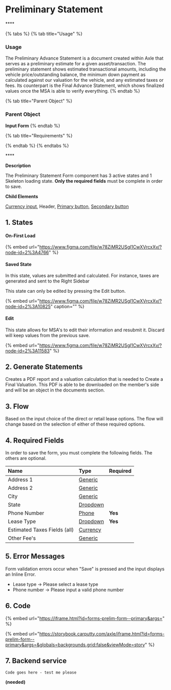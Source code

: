 # Preliminary Statement

\*\*\*\*

{% tabs %}
{% tab title="Usage" %}
### **Usage**

The Preliminary Advance Statement is a document created within Axle that serves as a preliminary estimate for a given asset/transaction. The preliminary statement shows estimated transactional amounts, including the vehicle price/outstanding balance, the minimum down payment as calculated against our valuation for the vehicle, and any estimated taxes or fees. Its counterpart is the Final Advance Statement, which shows finalized values once the MSA is able to verify everything.
{% endtab %}

{% tab title="Parent Object" %}
### **Parent Object**

**Input Form**
{% endtab %}

{% tab title="Requirements" %}

{% endtab %}
{% endtabs %}

\*\*\*\*

**Description**

The Preliminary Statement Form component has 3 active states and 1 Skeleton loading state. **Only the required fields** must be complete in order to save.

**Child Elements**

[Currency input](../input/currency-input.md), Header, [Primary button](../button/), [Secondary button](../button/secondary-button.md)

## 1. States

#### On-First Load

{% embed url="https://www.figma.com/file/w78ZiMR2USgl1CwXVrcxXv/?node-id=2%3A4766" %}

#### Saved State 

In this state, values are submitted and calculated. For instance, taxes are generated and sent to the Right Sidebar

 This state can only be edited by pressing the Edit button.

{% embed url="https://www.figma.com/file/w78ZiMR2USgl1CwXVrcxXv/?node-id=2%3A10825" caption="" %}

#### Edit

This state allows for MSA's to edit their information and resubmit it. Discard will keep values from the previous save.

{% embed url="https://www.figma.com/file/w78ZiMR2USgl1CwXVrcxXv/?node-id=2%3A11583" %}

## 2. Generate Statements

Creates a PDF report and a valuation calculation that is needed to Create a Final Valuation. This PDF is able to be downloaded on the member's side and will be an object in the documents section.

## 3. Flow

Based on the input choice of the direct or retail lease options. The flow will change based on the selection of either of these required options.

## 4. Required Fields

In order to save the form, you must complete the following fields. The others are optional.

| Name | Type | Required |
| :--- | :--- | :--- |
| Address 1 | [Generic]() |  |
| Address 2 | [Generic]() |  |
| City | [Generic]() |  |
| State | [Dropdown](../dropdown.md) |  |
|  Phone Number | [Phone](../input/phone-number.md) | **Yes** |
|  Lease Type | [Dropdown](../dropdown.md) | **Yes** |
| Estimated Taxes Fields \(all\) | [Currency](../input/currency-input.md) |  |
| Other Fee's | [Generic]() |  |

## 5. Error Messages

Form validation errors occur when "Save" is pressed and the input displays an Inline Error. 

* Lease type -&gt; Please select a lease type
* Phone number -&gt; Please input a valid phone number

## 6. Code

{% embed url="https://iframe.html?id=forms-prelim-form--primary&args=" %}

{% embed url="https://storybook.carputty.com/axle/iframe.html?id=forms-prelim-form--primary&args=&globals=backgrounds.grid:false&viewMode=story" %}

## 7. Backend service

```text
Code goes here - test me please
```

**\(needed\)**



